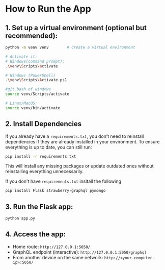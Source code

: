 # How to Run the App

## 1. **Set up a virtual environment** (optional but recommended):

```bash
python -m venv venv        # Create a virtual environment

# Activate it:
# Windows(command prompt):
.\venv\Scripts\activate

# Windows (PowerShell)
.\venv\Scripts\Activate.ps1

#git bash of windows
source venv/Scripts/activate

# Linux/MacOS:
source venv/bin/activate
```

## 2. Install Dependencies

If you already have a `requirements.txt`, you don’t need to reinstall dependencies if they are already installed in your environment. To ensure everything is up to date, you can still run:

```bash
pip install -r requirements.txt
```

This will install any missing packages or update outdated ones without reinstalling everything unnecessarily.

If you don't have `requirements.txt` insltall the following

```bash
pip install Flask strawberry-graphql pymongo
```

## 3. **Run the Flask app**:

```bash
python app.py
```

## 4. **Access the app**:

- Home route: `http://127.0.0.1:5050/`
- GraphQL endpoint (interactive): `http://127.0.0.1:5050/graphql`
- From another device on the same network: `http://<your-computer-ip>:5050/`

